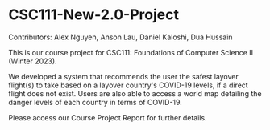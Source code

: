 # CSC111-New-2.0-Project

Contributors: Alex Nguyen, Anson Lau, Daniel Kaloshi, Dua Hussain

This is our course project for CSC111: Foundations of Computer Science II (Winter 2023).

We developed a system that recommends the user the safest layover flight(s) to take based on a layover country's 
COVID-19  levels, if a direct flight does not exist. Users are also able to access a world map detailing the danger 
levels of each country in terms of COVID-19.

Please access our Course Project Report for further details.
